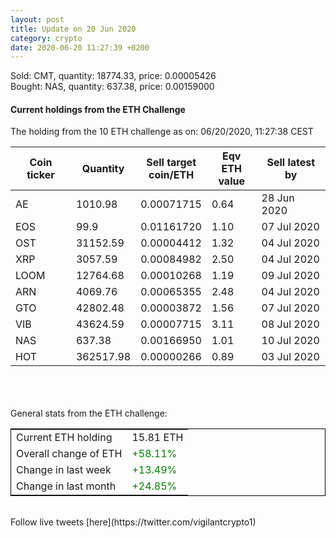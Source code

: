 ```yaml
---
layout: post
title: Update on 20 Jun 2020
category: crypto
date: 2020-06-20 11:27:39 +0200
---
```

<!-- Global site tag (gtag.js) - Google Analytics -->
<script async src="https://www.googletagmanager.com/gtag/js?id=UA-103831149-5"></script>
<script>
  window.dataLayer = window.dataLayer || [];
  function gtag(){dataLayer.push(arguments);}
  gtag('js', new Date());

  gtag('config', 'UA-103831149-5');
</script>
Sold: CMT, quantity:     18774.33, price:   0.00005426<br>Bought: NAS, quantity:       637.38, price:   0.00159000<br>

#### Current holdings from the ETH Challenge

The holding from the 10 ETH challenge as on: 06/20/2020, 11:27:38 CEST

|Coin ticker|Quantity|Sell target<br>coin/ETH|Eqv ETH<br>value|Sell latest by|
|-----------|--------|-----------|-----------|--------------|
AE|1010.98|  0.00071715|0.64|28 Jun 2020|
EOS|99.9|  0.01161720|1.10|07 Jul 2020|
OST|31152.59|  0.00004412|1.32|04 Jul 2020|
XRP|3057.59|  0.00084982|2.50|04 Jul 2020|
LOOM|12764.68|  0.00010268|1.19|09 Jul 2020|
ARN|4069.76|  0.00065355|2.48|04 Jul 2020|
GTO|42802.48|  0.00003872|1.56|07 Jul 2020|
VIB|43624.59|  0.00007715|3.11|08 Jul 2020|
NAS|637.38|  0.00166950|1.01|10 Jul 2020|
HOT|362517.98|  0.00000266|0.89|03 Jul 2020|

<br>
<br>
<br>
General stats from the ETH challenge:

<table style="border:1px solid black;margin-left:auto;margin-right:auto;">
	<tbody>
	<tr>
		<td>Current ETH holding</td>
		<td>     15.81 ETH</td>
	</tr>
	<tr>
		<td>Overall change of ETH</td>
		<td><font color="green">+58.11%</font></td>
	</tr>
	<tr>
		<td>Change in last week</td>
		<td><font color="green">+13.49%</font></td>
	</tr>
	<tr>
		<td>Change in last month</td>
		<td><font color="green">+24.85%</font></td>
	</tr>
	</tbody>
</table>

<br>
Follow live tweets [here](https://twitter.com/vigilantcrypto1)
<br>
<br>